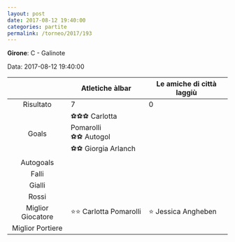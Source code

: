 ```yaml
---
layout: post
date: 2017-08-12 19:40:00
categories: partite
permalink: /torneo/2017/193
---
```

**Girone**: C - Galinote

Data: 2017-08-12 19:40:00

| | Atletiche àlbar | Le amiche di città laggiù |
|:-----:|-----|-----|
Risultato|7|0
Goals|⚽⚽⚽ Carlotta Pomarolli<br/>⚽⚽   Autogol<br/>⚽⚽ Giorgia Arlanch|
Autogoals||
Falli||
Gialli||
Rossi||
Miglior Giocatore|⭐⭐ Carlotta Pomarolli<br/>|⭐ Jessica Angheben<br/>
Miglior Portiere||